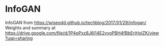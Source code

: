 # InfoGAN
InfoGAN from https://wiseodd.github.io/techblog/2017/01/29/infogan/
Weights and summary at https://drive.google.com/file/d/1P4pPxz8J6j14E2vyoPBH4fBbErjHxIZK/view?usp=sharing

